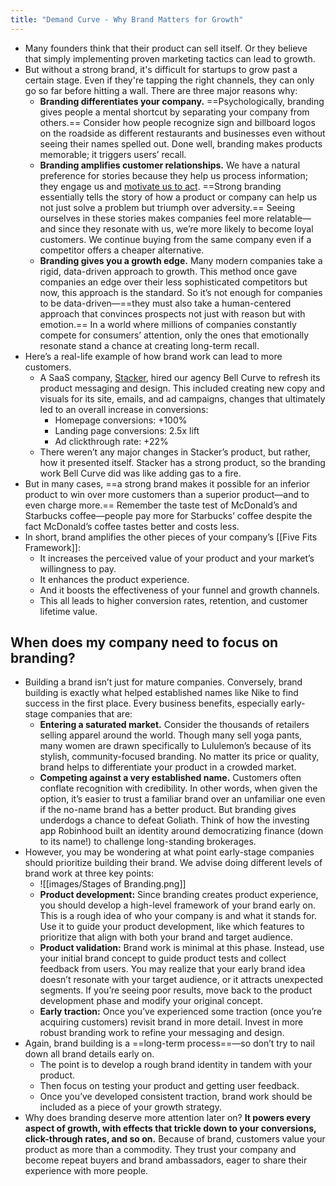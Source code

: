```yaml
---
title: "Demand Curve - Why Brand Matters for Growth"
---
```

- Many founders think that their product can sell itself. Or they believe that simply implementing proven marketing tactics can lead to growth.
- But without a strong brand, it's difficult for startups to grow past a certain stage. Even if they're tapping the right channels, they can only go so far before hitting a wall. There are three major reasons why:
	- **Branding differentiates your company.** ==Psychologically, branding gives people a mental shortcut by separating your company from others.== Consider how people recognize sign and billboard logos on the roadside as different restaurants and businesses even without seeing their names spelled out. Done well, branding makes products memorable; it triggers users’ recall.
	- **Branding amplifies customer relationships.** We have a natural preference for stories because they help us process information; they engage us and [motivate us to act](https://www.npr.org/sections/health-shots/2020/04/11/815573198/how-stories-connect-and-persuade-us-unleashing-the-brain-power-of-narrative). ==Strong branding essentially tells the story of how a product or company can help us not just solve a problem but triumph over adversity.== Seeing ourselves in these stories makes companies feel more relatable—and since they resonate with us, we’re more likely to become loyal customers. We continue buying from the same company even if a competitor offers a cheaper alternative.
	- **Branding gives you a growth edge.** Many modern companies take a rigid, data-driven approach to growth. This method once gave companies an edge over their less sophisticated competitors but now, this approach is the standard. So it’s not enough for companies to be data-driven—==they must also take a human-centered approach that convinces prospects not just with reason but with emotion.== In a world where millions of companies constantly compete for consumers’ attention, only the ones that emotionally resonate stand a chance at creating long-term recall.
- Here’s a real-life example of how brand work can lead to more customers.
	- A SaaS company, [Stacker](https://www.stackerhq.com/), hired our agency Bell Curve to refresh its product messaging and design. This included creating new copy and visuals for its site, emails, and ad campaigns, changes that ultimately led to an overall increase in conversions:
		- Homepage conversions: +100%
		- Landing page conversions: 2.5x lift
		- Ad clickthrough rate: +22%
	- There weren’t any major changes in Stacker’s product, but rather, how it presented itself. Stacker has a strong product, so the branding work Bell Curve did was like adding gas to a fire.
- But in many cases, ==a strong brand makes it possible for an inferior product to win over more customers than a superior product—and to even charge more.== Remember the taste test of McDonald’s and Starbucks coffee—people pay more for Starbucks’ coffee despite the fact McDonald’s coffee tastes better and costs less.
- In short, brand amplifies the other pieces of your company’s [[Five Fits Framework]]: 
	- It increases the perceived value of your product and your market’s willingness to pay. 
	- It enhances the product experience. 
	- And it boosts the effectiveness of your funnel and growth channels. 
	- This all leads to higher conversion rates, retention, and customer lifetime value.

## When does my company need to focus on branding?
- Building a brand isn’t just for mature companies. Conversely, brand building is exactly what helped established names like Nike to find success in the first place. Every business benefits, especially early-stage companies that are:
	- **Entering a saturated market.** Consider the thousands of retailers selling apparel around the world. Though many sell yoga pants, many women are drawn specifically to Lululemon’s because of its stylish, community-focused branding. No matter its price or quality, brand helps to differentiate your product in a crowded market.
	- **Competing against a very established name.** Customers often conflate recognition with credibility. In other words, when given the option, it’s easier to trust a familiar brand over an unfamiliar one even if the no-name brand has a better product. But branding gives underdogs a chance to defeat Goliath. Think of how the investing app Robinhood built an identity around democratizing finance (down to its name!) to challenge long-standing brokerages.
- However, you may be wondering at what point early-stage companies should prioritize building their brand. We advise doing different levels of brand work at three key points:
	- ![[images/Stages of Branding.png]]
	- **Product development:** Since branding creates product experience, you should develop a high-level framework of your brand early on. This is a rough idea of who your company is and what it stands for. Use it to guide your product development, like which features to prioritize that align with both your brand and target audience. 
	- **Product validation:** Brand work is minimal at this phase. Instead, use your initial brand concept to guide product tests and collect feedback from users. You may realize that your early brand idea doesn’t resonate with your target audience, or it attracts unexpected segments. If you’re seeing poor results, move back to the product development phase and modify your original concept. 
	- **Early traction:** Once you’ve experienced some traction (once you’re acquiring customers) revisit brand in more detail. Invest in more robust branding work to refine your messaging and design.
- Again, brand building is a ==long-term process==—so don’t try to nail down all brand details early on. 
	- The point is to develop a rough brand identity in tandem with your product. 
	- Then focus on testing your product and getting user feedback. 
	- Once you’ve developed consistent traction, brand work should be included as a piece of your growth strategy.
- Why does branding deserve more attention later on? **It powers every aspect of growth, with effects that trickle down to your conversions, click-through rates, and so on.** Because of brand, customers value your product as more than a commodity. They trust your company and become repeat buyers and brand ambassadors, eager to share their experience with more people.